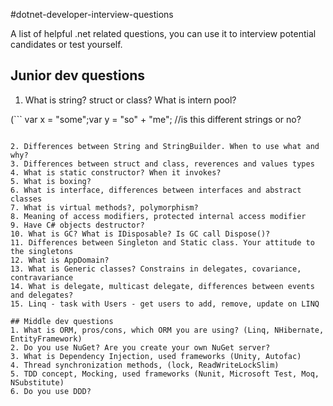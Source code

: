 #dotnet-developer-interview-questions

A list of helpful .net related questions, you can use it to interview potential candidates or test yourself.


## Junior dev questions

1. What is string? struct or class? What is intern pool?

 (```
var x = "some";var y = "so" + "me"; //is this different strings or no? 
```)

2. Differences between String and StringBuilder. When to use what and why?
3. Differences between struct and class, reverences and values types
4. What is static constructor? When it invokes?
5. What is boxing?
6. What is interface, differences between interfaces and abstract classes
7. What is virtual methods?, polymorphism?
8. Meaning of access modifiers, protected internal access modifier
9. Have C# objects destructor?
10. What is GC? What is IDisposable? Is GC call Dispose()?
11. Differences between Singleton and Static class. Your attitude to the singletons
12. What is AppDomain?
13. What is Generic classes? Constrains in delegates, covariance, contravariance
14. What is delegate, multicast delegate, differences between events and delegates?
15. Linq - task with Users - get users to add, remove, update on LINQ

## Middle dev questions
1. What is ORM, pros/cons, which ORM you are using? (Linq, NHibernate, EntityFramework)
2. Do you use NuGet? Are you create your own NuGet server?
3. What is Dependency Injection, used frameworks (Unity, Autofac)
4. Thread synchronization methods, (lock, ReadWriteLockSlim)
5. TDD concept, Mocking, used frameworks (Nunit, Microsoft Test, Moq, NSubstitute)
6. Do you use DDD?
